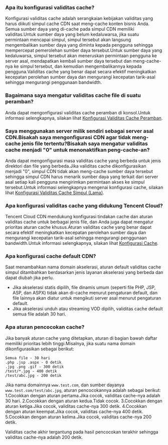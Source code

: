 [](id:q1)

### Apa itu konfigurasi validitas cache?
Konfigurasi validitas cache adalah serangkaian kebijakan validitas yang harus diikuti simpul cache CDN saat meng-cache konten bisnis Anda.
Semua sumber daya yang di-cache pada simpul CDN memiliki validitas.Untuk sumber daya yang belum kedaluwarsa, jika suatu permintaan mencapai simpul, simpul tersebut akan langsung mengembalikan sumber daya yang diminta kepada pengguna sehingga mempercepat pemerolehan sumber daya tersebut.Untuk sumber daya yang kedaluwarsa, simpul tersebut akan meneruskan permintaan pengguna ke server asal, mendapatkan kembali sumber daya tersebut dan meng-cache-nya ke simpul tersebut, dan kemudian mengembalikannya kepada pengguna.Validitas cache yang benar dapat secara efektif meningkatkan kecepatan perolehan sumber daya dan mengurangi kecepatan tarik-asal sehingga mengurangi penggunaan bandwidth.


[](id:q2)
### Bagaimana saya mengatur validitas cache file di suatu peramban?
Anda dapat mengonfigurasi validitas cache peramban di konsol.Untuk informasi selengkapnya, silakan lihat [Konfigurasi Validitas Cache Peramban](https://intl.cloud.tencent.com/document/product/228/38932).

[](id:q3)
### Saya menggunakan server milik sendiri sebagai server asal CDN.Bisakah saya mengonfigurasi CDN agar tidak meng-cache jenis file tertentu?Bisakah saya mengatur validitas cache menjadi "0" untuk menonaktifkan peng-cache-an?
Anda dapat mengonfigurasi masa validitas cache yang berbeda untuk jenis direktori dan file yang berbeda.Jika validitas cache dikonfigurasikan menjadi "0", simpul CDN tidak akan meng-cache sumber daya tersebut sehingga simpul CDN harus menarik sumber daya yang terkait dari server asal setiap kali pengguna mengirimkan permintaan akses ke simpul tersebut.Untuk informasi selengkapnya mengenai konfigurasi cache, silakan lihat [Konfigurasi Validitas Cache Simpul (Lama)](https://intl.cloud.tencent.com/document/product/228/35317).

[](id:q4)
### Apa konfigurasi validitas cache yang didukung Tencent Cloud?
Tencent Cloud CDN mendukung konfigurasi tindakan cache dan aturan validitas cache untuk berbagai jenis file, dan Anda juga dapat mengatur prioritas aturan cache khusus.Aturan validitas cache yang benar dapat secara efektif meningkatkan kecepatan perolehan sumber daya dan mengurangi kecepatan tarik-asal sehingga mengurangi penggunaan bandwidth.Untuk informasi selengkapnya, silakan lihat [Konfigurasi Cache](https://intl.cloud.tencent.com/document/product/228/35315).

[](id:q5)
### Apa konfigurasi cache default CDN?
Saat menambahkan nama domain akselerasi, aturan default validitas cache simpul ditambahkan berdasarkan jenis layanan akselerasi yang berbeda dan dapat diubah jika perlu.
- Jika akselerasi statis dipilih, file dinamis umum (seperti file PHP, JSP, ASP, dan ASPX) tidak akan di-cache menurut pengaturan default, dan file lainnya akan diatur untuk mengikuti server asal menurut pengaturan default.
- Jika akselerasi unduh atau streaming VOD dipilih, validitas cache default semua file adalah 30 hari.


[](id:q6)
### Apa aturan pencocokan cache?
Jika banyak aturan cache yang ditetapkan, aturan di bagian bawah daftar memiliki prioritas lebih tinggi.Misalnya, jika suatu nama domain dikonfigurasikan sebagai berikut:
```
Semua file - 30 hari
.php .jsp .aspx - 0 detik
.jpg .png .gif - 300 detik
/test/*.jpg - 400 detik
/test/abc.jpg - 200 detik
```

Jika nama domainnya `www.test.com`, dan sumber dayanya `www.test.com/test/abc.jpg`, aturan pencocokannya adalah sebagai berikut:
1.Cocokkan dengan aturan pertama.Jika cocok, validitas cache-nya adalah 30 hari.
2.Cocokkan dengan aturan kedua.Tidak cocok.
3.Cocokkan dengan aturan ketiga.Jika cocok, validitas cache-nya 300 detik.
4.Cocokkan dengan aturan keempat.Jika cocok, validitas cache-nya 400 detik.
5.Cocokkan dengan aturan kelima.Jika cocok, validitas cache-nya 200 detik.

Validitas cache akhir tergantung pada hasil pencocokan terakhir sehingga validitas cache-nya adalah 200 detik.
